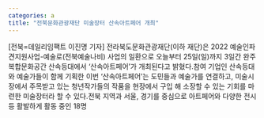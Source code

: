```yaml
---
categories: a
title: "전북문화관광재단 미술장터 산속아트페어 개최"
---
```

[전북=데일리임팩트 이진명 기자] 전라북도문화관광재단(이하 재단)은 2022 예술인파견지원사업-예술로(전북예술나비) 사업의 일환으로 오늘부터 25일(일)까지 3일간 완주 복합문화공간 산속등대에서 ‘산속아트페어’가 개최된다고 밝혔다.참여 기업인 산속등대와 예술가들이 함께 기획한 이번 ‘산속아트페어’는 도민들과 예술가를 연결하고, 미술시장에서 주목받고 있는 청년작가들의 작품을 현장에서 구입 해 소장할 수 있는 기회를 마련한 미술장터라 할 수 있다.전북 지역과 서울, 경기를 중심으로 아트페어와 다양한 전시 등 활발하게 활동 중인 18명
